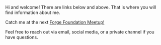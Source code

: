 Hi and welcome! There are links below and above. That is where you will find information about me. 

Catch me at the next [Forge Foundation Meetup!](https://www.meetup.com/pro/forge-utah/)

Feel free to reach out via email, social media, or a private channel if you have questions. 

